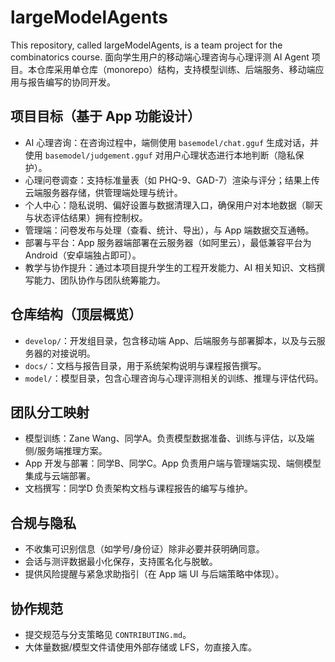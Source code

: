 # largeModelAgents
This repository, called largeModelAgents, is a team project for the combinatorics course.
面向学生用户的移动端心理咨询与心理评测 AI Agent 项目。本仓库采用单仓库（monorepo）结构，支持模型训练、后端服务、移动端应用与报告编写的协同开发。

## 项目目标（基于 App 功能设计）
- AI 心理咨询：在咨询过程中，端侧使用 `basemodel/chat.gguf` 生成对话，并使用 `basemodel/judgement.gguf` 对用户心理状态进行本地判断（隐私保护）。
- 心理问卷调查：支持标准量表（如 PHQ-9、GAD-7）渲染与评分；结果上传云端服务器存储，供管理端处理与统计。
- 个人中心：隐私说明、偏好设置与数据清理入口，确保用户对本地数据（聊天与状态评估结果）拥有控制权。
- 管理端：问卷发布与处理（查看、统计、导出），与 App 端数据交互通畅。
- 部署与平台：App 服务器端部署在云服务器（如阿里云），最低兼容平台为 Android（安卓端独占即可）。
- 教学与协作提升：通过本项目提升学生的工程开发能力、AI 相关知识、文档撰写能力、团队协作与团队统筹能力。

## 仓库结构（顶层概览）
- `develop/`：开发组目录，包含移动端 App、后端服务与部署脚本，以及与云服务器的对接说明。
- `docs/`：文档与报告目录，用于系统架构说明与课程报告撰写。
- `model/`：模型目录，包含心理咨询与心理评测相关的训练、推理与评估代码。

## 团队分工映射
- 模型训练：Zane Wang、同学A。负责模型数据准备、训练与评估，以及端侧/服务端推理方案。
- App 开发与部署：同学B、同学C。App 负责用户端与管理端实现、端侧模型集成与云端部署。
- 文档撰写：同学D 负责架构文档与课程报告的编写与维护。


## 合规与隐私
- 不收集可识别信息（如学号/身份证）除非必要并获明确同意。
- 会话与测评数据最小化保存，支持匿名化与脱敏。
- 提供风险提醒与紧急求助指引（在 App 端 UI 与后端策略中体现）。

## 协作规范
- 提交规范与分支策略见 `CONTRIBUTING.md`。
- 大体量数据/模型文件请使用外部存储或 LFS，勿直接入库。

